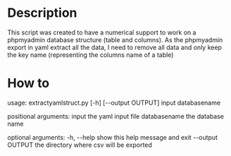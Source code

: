 # Description
This script was created to have a numerical support to work on a phpmyadmin database structure (table and columns). As the phpmyadmin export in yaml extract all the data, I need to remove all data and only keep the key name (representing the columns name of a table)
# How to
usage: extractyamlstruct.py [-h] [--output OUTPUT] input databasename

positional arguments:
  input            the yaml input file
  databasename     the database name

optional arguments:
  -h, --help       show this help message and exit
  --output OUTPUT  the directory where csv will be exported
